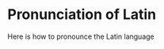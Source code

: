<!DOCTYPE html>
<html>
    <head>
        <title>Voices of Latin</title>
    </head>
    <body>
        <h1>Pronunciation of Latin</h1>
        <p>Here is how to pronounce the Latin language</p>
        <img src="Screenshot_20200727-175847_Discord.jpg" class="img-responsive" alt="Asinum"/>
    </body>
</html>
